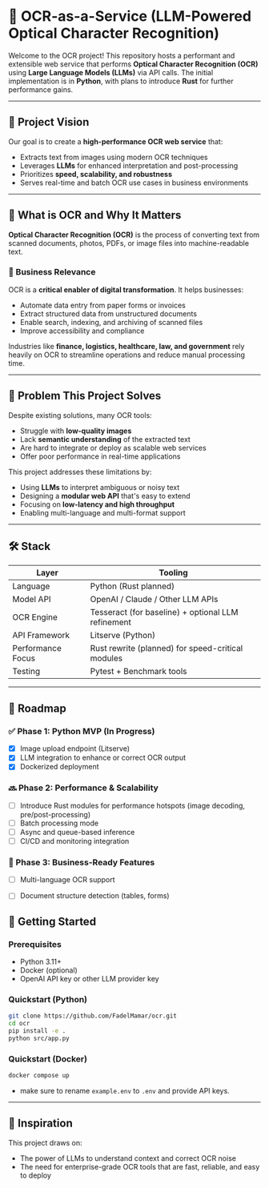 # 🧠 OCR-as-a-Service (LLM-Powered Optical Character Recognition)

Welcome to the OCR project! This repository hosts a performant and extensible web service that performs **Optical Character Recognition (OCR)** using **Large Language Models (LLMs)** via API calls. The initial implementation is in **Python**, with plans to introduce **Rust** for further performance gains.


---

## 🚀 Project Vision

Our goal is to create a **high-performance OCR web service** that:

* Extracts text from images using modern OCR techniques
* Leverages **LLMs** for enhanced interpretation and post-processing
* Prioritizes **speed, scalability, and robustness**
* Serves real-time and batch OCR use cases in business environments

---

## 🧾 What is OCR and Why It Matters

**Optical Character Recognition (OCR)** is the process of converting text from scanned documents, photos, PDFs, or image files into machine-readable text.

### 💼 Business Relevance

OCR is a **critical enabler of digital transformation**. It helps businesses:

* Automate data entry from paper forms or invoices
* Extract structured data from unstructured documents
* Enable search, indexing, and archiving of scanned files
* Improve accessibility and compliance

Industries like **finance, logistics, healthcare, law, and government** rely heavily on OCR to streamline operations and reduce manual processing time.

---

## 🧩 Problem This Project Solves

Despite existing solutions, many OCR tools:

* Struggle with **low-quality images**
* Lack **semantic understanding** of the extracted text
* Are hard to integrate or deploy as scalable web services
* Offer poor performance in real-time applications

This project addresses these limitations by:

* Using **LLMs** to interpret ambiguous or noisy text
* Designing a **modular web API** that's easy to extend
* Focusing on **low-latency and high throughput**
* Enabling multi-language and multi-format support

---

## 🛠️ Stack

| Layer             | Tooling                                            |
| ----------------- | -------------------------------------------------- |
| Language          | Python (Rust planned)                              |
| Model API         | OpenAI / Claude / Other LLM APIs                   |
| OCR Engine        | Tesseract (for baseline) + optional LLM refinement |
| API Framework     | Litserve (Python)                                   |
| Performance Focus | Rust rewrite (planned) for speed-critical modules  |
| Testing           | Pytest + Benchmark tools                           |

---

## 🧭 Roadmap

### ✅ Phase 1: Python MVP (In Progress)

* [x] Image upload endpoint (Litserve)
* [x] LLM integration to enhance or correct OCR output
* [x] Dockerized deployment

### 🔜 Phase 2: Performance & Scalability

* [ ] Introduce Rust modules for performance hotspots (image decoding, pre/post-processing)
* [ ] Batch processing mode
* [ ] Async and queue-based inference
* [ ] CI/CD and monitoring integration

### 🔮 Phase 3: Business-Ready Features

* [ ] Multi-language OCR support
* [ ] Document structure detection (tables, forms)


## 📌 Getting Started

### Prerequisites

* Python 3.11+
* Docker (optional)
* OpenAI API key or other LLM provider key

### Quickstart (Python)

```bash
git clone https://github.com/FadelMamar/ocr.git
cd ocr
pip install -e .
python src/app.py
```

### Quickstart (Docker)

```bash
docker compose up
```
- make sure to rename ``example.env`` to ``.env`` and provide API keys.

---


## 🧠 Inspiration

This project draws on:

* The power of LLMs to understand context and correct OCR noise
* The need for enterprise-grade OCR tools that are fast, reliable, and easy to deploy

